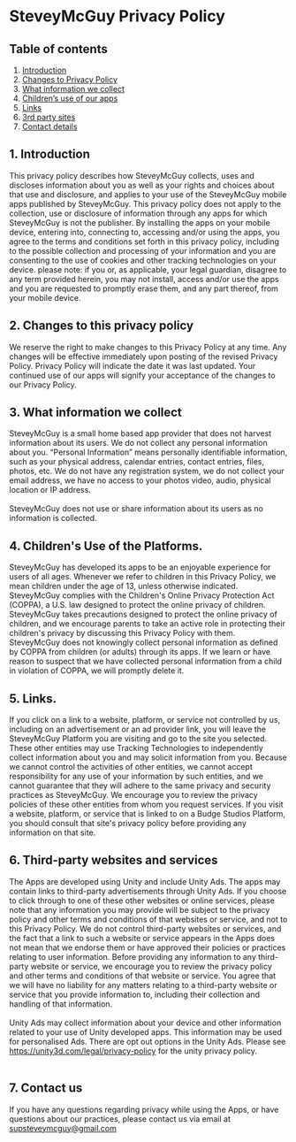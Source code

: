 # SteveyMcGuy Privacy Policy

## Table of contents
 1. [Introduction](#1introduction)
 2. [Changes to Privacy Policy](#2-changes-to-this-privacy-policy)
 3. [What information we collect](#3what-information-we-collect)
 4. [Children’s use of our apps](#4-childrens-use-of-the-platforms)
 5. [Links](#5-links)
 6. [3rd party sites ](#6-third-party-websites-and-services)
 7. [Contact details](#7-contact-us)

  

## 1.	Introduction  
This privacy policy describes how SteveyMcGuy collects, uses and discloses information about you as well as your rights and choices about that use and disclosure, and applies to your use of the SteveyMcGuy mobile apps published by SteveyMcGuy. This privacy policy does not apply to the collection, use or disclosure of information through any apps for which SteveyMcGuy is not the publisher. By installing the apps on your mobile device, entering into, connecting to, accessing and/or using the apps, you agree to the terms and conditions set forth in this privacy policy, including to the possible collection and processing of your information and you are consenting to the use of cookies and other tracking technologies on your device. please note: if you or, as applicable, your legal guardian, disagree to any term provided herein, you may not install, access and/or use the apps and you are requested to promptly erase them, and any part thereof, from your mobile device.
<br>

## 2. Changes to this privacy policy  
We reserve the right to make changes to this Privacy Policy at any time. Any changes will be effective immediately upon posting of the revised Privacy Policy. Privacy Policy will indicate the date it was last updated. Your continued use of our apps will signify your acceptance of the changes to our Privacy Policy.
<br>

## 3.	What information we collect  
SteveyMcGuy is a small home based app provider that does not harvest information about its users. We do not collect any personal information about you. “Personal Information” means personally identifiable information, such as your physical address, calendar entries, contact entries, files, photos, etc.
We do not have any registration system, we do not collect your email address, we have no access to your photos video, audio, physical location or IP address. <br><br>
SteveyMcGuy does not use or share information about its users as no information is collected.
  

## 4. Children's Use of the Platforms.  
SteveyMcGuy has developed its apps to be an enjoyable experience for users of all ages. Whenever we refer to children in this Privacy Policy, we mean children under the age of 13, unless otherwise indicated.
SteveyMcGuy complies with the Children's Online Privacy Protection Act (COPPA), a U.S. law designed to protect the online privacy of children. SteveyMcGuy takes precautions designed to protect the online privacy of children, and we encourage parents to take an active role in protecting their children's privacy by discussing this Privacy Policy with them.
SteveyMcGuy does not knowingly collect personal information as defined by COPPA from children (or adults) through its apps. If we learn or have reason to suspect that we have collected personal information from a child in violation of COPPA, we will promptly delete it.
<br>

## 5. Links.  
If you click on a link to a website, platform, or service not controlled by us, including on an advertisement or an ad provider link, you will leave the SteveyMcGuy Platform you are visiting and go to the site you selected. These other entities may use Tracking Technologies to independently collect information about you and may solicit information from you. Because we cannot control the activities of other entities, we cannot accept responsibility for any use of your information by such entities, and we cannot guarantee that they will adhere to the same privacy and security practices as SteveyMcGuy. We encourage you to review the privacy policies of these other entities from whom you request services. If you visit a website, platform, or service that is linked to on a Budge Studios Platform, you should consult that site's privacy policy before providing any information on that site.
<br>

## 6. Third-party websites and services  
The Apps are developed using Unity and include Unity Ads. The apps may contain links to third-party advertisements through Unity Ads. If you choose to click through to one of these other websites or online services, please note that any information you may provide will be subject to the privacy policy and other terms and conditions of that websites or service, and not to this Privacy Policy. We do not control third-party websites or services, and the fact that a link to such a website or service appears in the Apps does not mean that we endorse them or have approved their policies or practices relating to user information. Before providing any information to any third-party website or service, we encourage you to review the privacy policy and other terms and conditions of that website or service. You agree that we will have no liability for any matters relating to a third-party website or service that you provide information to, including their collection and handling of that information.<br><br>
Unity Ads may collect information about your device and other information related to your use of Unity developed apps. This information may be used for personalised Ads. There are opt out options in the Unity Ads. Please see https://unity3d.com/legal/privacy-policy for the unity privacy policy.  
<br>

## 7. Contact us  
If you have any questions regarding privacy while using the Apps, or have questions about our practices, please contact us via email at supsteveymcguy@gmail.com 
